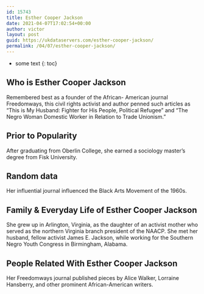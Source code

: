 ```yaml
---
id: 15743
title: Esther Cooper Jackson
date: 2021-04-07T17:02:54+00:00
author: victor
layout: post
guid: https://ukdataservers.com/esther-cooper-jackson/
permalink: /04/07/esther-cooper-jackson/
---
```


* some text
{: toc}


## Who is Esther Cooper Jackson



Remembered best as a founder of the African- American journal Freedomways, this civil rights activist and author penned such articles as &#8220;This is My Husband: Fighter for His People, Political Refugee&#8221; and &#8220;The Negro Woman Domestic Worker in Relation to Trade Unionism.&#8221;

                
                
                
## Prior to Popularity



After graduating from Oberlin College, she earned a sociology master&#8217;s degree from Fisk University.

                
                
                
## Random data



Her influential journal influenced the Black Arts Movement of the 1960s.

                
                
                
## Family & Everyday Life of Esther Cooper Jackson



She grew up in Arlington, Virginia, as the daughter of an activist mother who served as the northern Virginia branch president of the NAACP. She met her husband, fellow activist James E. Jackson, while working for the Southern Negro Youth Congress in Birmingham, Alabama.

                
                
                
## People Related With Esther Cooper Jackson



Her Freedomways journal published pieces by Alice Walker, Lorraine Hansberry, and other prominent African-American writers.

                
              
            
          
          
          